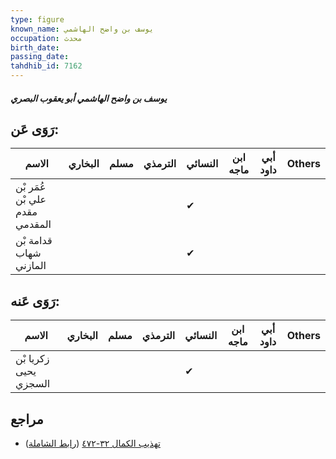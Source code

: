 ```yaml
---
type: figure
known_name: يوسف بن واضح الهاشمي
occupation: محدث
birth_date:
passing_date:
tahdhib_id: 7162
---
```

##### يوسف بن واضح الهاشمي أبو يعقوب البصري

## رَوَى عَن:
| الاسم                          | البخاري | مسلم | الترمذي | النسائي | ابن ماجه | أبي داود | Others |
| ------------------------------ | ------- | ---- | ------- | ------- | -------- | -------- | ------ |
| عُمَر بْن علي بْن مقدم المقدمي |         |      |         | ✔       |          |          |        |
| قدامة بْن شهاب المازني         |         |      |         | ✔       |          |          |        |
## رَوَى عَنه:
| الاسم                 | البخاري | مسلم | الترمذي | النسائي | ابن ماجه | أبي داود | Others |
| --------------------- | ------- | ---- | ------- | ------- | -------- | -------- | ------ |
| زكريا بْن يحيى السجزي |         |      |         | ✔       |          |          |        |
## مراجع
- [تهذيب الكمال ٣٢-٤٧٢](obsidian://open?vault=Tahdhib-al-Kamal&file=Figures/٧١٦٢-يوسف%20بن%20واضح%20الهاشمي%20أبو%20يعقوب%20البصري) ([رابط الشاملة](https://shamela.ws/book/3722/17586))